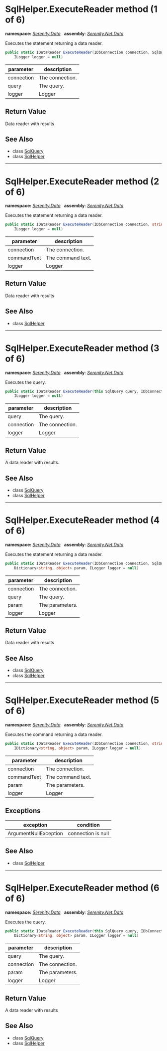 # SqlHelper.ExecuteReader method (1 of 6)
**namespace:** *[Serenity.Data](../../README.md#serenity.data-namespace)*   **assembly**: *[Serenity.Net.Data](../../README.md)*

Executes the statement returning a data reader.

```csharp
public static IDataReader ExecuteReader(IDbConnection connection, SqlQuery query, 
    ILogger logger = null)
```

| parameter | description |
| --- | --- |
| connection | The connection. |
| query | The query. |
| logger | Logger |

## Return Value

Data reader with results

## See Also

* class [SqlQuery](../SqlQuery.md)
* class [SqlHelper](../SqlHelper.md)

---

# SqlHelper.ExecuteReader method (2 of 6)
**namespace:** *[Serenity.Data](../../README.md#serenity.data-namespace)*   **assembly**: *[Serenity.Net.Data](../../README.md)*

Executes the statement returning a data reader.

```csharp
public static IDataReader ExecuteReader(IDbConnection connection, string commandText, 
    ILogger logger = null)
```

| parameter | description |
| --- | --- |
| connection | The connection. |
| commandText | The command text. |
| logger | Logger |

## Return Value

Data reader with results

## See Also

* class [SqlHelper](../SqlHelper.md)

---

# SqlHelper.ExecuteReader method (3 of 6)
**namespace:** *[Serenity.Data](../../README.md#serenity.data-namespace)*   **assembly**: *[Serenity.Net.Data](../../README.md)*

Executes the query.

```csharp
public static IDataReader ExecuteReader(this SqlQuery query, IDbConnection connection, 
    ILogger logger = null)
```

| parameter | description |
| --- | --- |
| query | The query. |
| connection | The connection. |
| logger | Logger |

## Return Value

A data reader with results.

## See Also

* class [SqlQuery](../SqlQuery.md)
* class [SqlHelper](../SqlHelper.md)

---

# SqlHelper.ExecuteReader method (4 of 6)
**namespace:** *[Serenity.Data](../../README.md#serenity.data-namespace)*   **assembly**: *[Serenity.Net.Data](../../README.md)*

Executes the statement returning a data reader.

```csharp
public static IDataReader ExecuteReader(IDbConnection connection, SqlQuery query, 
    Dictionary<string, object> param, ILogger logger = null)
```

| parameter | description |
| --- | --- |
| connection | The connection. |
| query | The query. |
| param | The parameters. |
| logger | Logger |

## Return Value

Data reader with results

## See Also

* class [SqlQuery](../SqlQuery.md)
* class [SqlHelper](../SqlHelper.md)

---

# SqlHelper.ExecuteReader method (5 of 6)
**namespace:** *[Serenity.Data](../../README.md#serenity.data-namespace)*   **assembly**: *[Serenity.Net.Data](../../README.md)*

Executes the command returning a data reader.

```csharp
public static IDataReader ExecuteReader(IDbConnection connection, string commandText, 
    IDictionary<string, object> param, ILogger logger = null)
```

| parameter | description |
| --- | --- |
| connection | The connection. |
| commandText | The command text. |
| param | The parameters. |
| logger | Logger |

## Exceptions

| exception | condition |
| --- | --- |
| ArgumentNullException | connection is null |

## See Also

* class [SqlHelper](../SqlHelper.md)

---

# SqlHelper.ExecuteReader method (6 of 6)
**namespace:** *[Serenity.Data](../../README.md#serenity.data-namespace)*   **assembly**: *[Serenity.Net.Data](../../README.md)*

Executes the query.

```csharp
public static IDataReader ExecuteReader(this SqlQuery query, IDbConnection connection, 
    Dictionary<string, object> param, ILogger logger = null)
```

| parameter | description |
| --- | --- |
| query | The query. |
| connection | The connection. |
| param | The parameters. |
| logger | Logger |

## Return Value

A data reader with results

## See Also

* class [SqlQuery](../SqlQuery.md)
* class [SqlHelper](../SqlHelper.md)